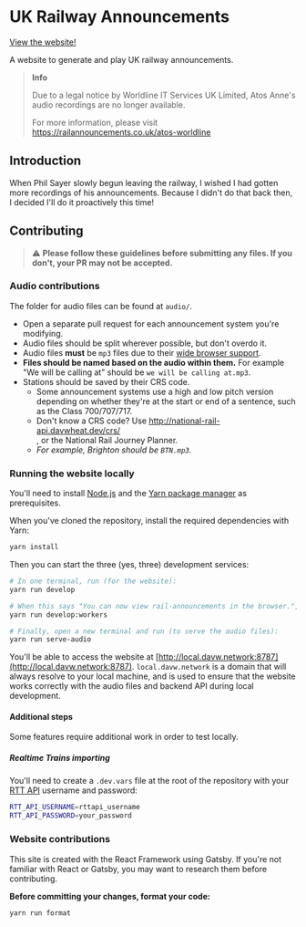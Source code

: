 # UK Railway Announcements

[View the website!](https://railannouncements.co.uk/)

A website to generate and play UK railway announcements.

> **Info**
>
> Due to a legal notice by Worldline IT Services UK Limited, Atos Anne's audio recordings are no longer available.
>
> For more information, please visit https://railannouncements.co.uk/atos-worldline

## Introduction

When Phil Sayer slowly begun leaving the railway, I wished I had gotten more recordings of his announcements. Because I didn't do that back then,
I decided I'll do it proactively this time!

## Contributing

> ⚠️ **Please follow these guidelines before submitting any files. If you don't, your PR may not be accepted.**

### Audio contributions

The folder for audio files can be found at `audio/`.

- Open a separate pull request for each announcement system you're modifying.
- Audio files should be split wherever possible, but don't overdo it.
- Audio files **must** be `mp3` files due to their [wide browser support](https://caniuse.com/mp3).
- **Files should be named based on the audio within them.** For example "We will be calling at" should be `we will be calling at.mp3`.
- Stations should be saved by their CRS code.
  - Some announcement systems use a high and low pitch version depending on whether they're at the start or end of a sentence, such as the Class
    700/707/717.
  - Don't know a CRS code? Use [http://national-rail-api.davwheat.dev/crs/<search term>](http://national-rail-api.davwheat.dev/crs/brighton), or
    the National Rail Journey Planner.
  - _For example, Brighton should be `BTN.mp3`._

### Running the website locally

You'll need to install [Node.js](https://nodejs.org/en) and the [Yarn package manager](https://yarnpkg.com/getting-started/install) as
prerequisites.

When you've cloned the repository, install the required dependencies with Yarn:

```bash
yarn install
```

Then you can start the three (yes, three) development services:

```bash
# In one terminal, run (for the website):
yarn run develop

# When this says "You can now view rail-announcements in the browser.", open a new terminal and run (for the live trains API):
yarn run develop:workers

# Finally, open a new terminal and run (to serve the audio files):
yarn run serve-audio
```

You'll be able to access the website at [http://local.davw.network:8787](http://local.davw.network:8787). `local.davw.network` is a domain that
will always resolve to your local machine, and is used to ensure that the website works correctly with the audio files and backend API during
local development.

#### Additional steps

Some features require additional work in order to test locally.

##### Realtime Trains importing

You'll need to create a `.dev.vars` file at the root of the repository with your [RTT API](https://api.rtt.io/) username and password:

```bash
RTT_API_USERNAME=rttapi_username
RTT_API_PASSWORD=your_password
```

### Website contributions

This site is created with the React Framework using Gatsby. If you're not familiar with React or Gatsby, you may want to research them before
contributing.

**Before committing your changes, format your code:**

```bash
yarn run format
```
